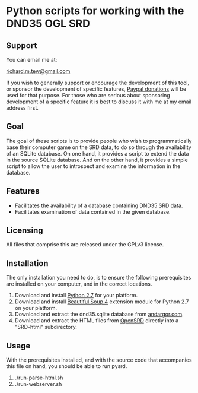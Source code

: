 # Python scripts for working with the DND35 OGL SRD

## Support

You can email me at:

 richard.m.tew@gmail.com

If you wish to generally support or encourage the development of this tool, or sponsor the development of specific features, [Paypal donations](http://disinterest.org/donate.html) will be used for that purpose.  For those who are serious about sponsoring development of a specific feature it is best to discuss it with me at my email address first.

## Goal

The goal of these scripts is to provide people who wish to programmatically base their computer game on the SRD data, to do so through the availability of an SQLite database.  On one hand, it provides a script to extend the data in the source SQLite database.  And on the other hand, it provides a simple script to allow the user to introspect and examine the information in the database.

## Features

* Facilitates the availability of a database containing DND35 SRD data.
* Facilitates examination of data contained in the given database.

## Licensing

All files that comprise this are released under the GPLv3 license.

## Installation

The only installation you need to do, is to ensure the following prerequisites are installed on your computer, and in the correct locations.

1. Download and install [Python 2.7](http://python.org/download/) for your platform.
2. Download and install [Beautiful Soup 4](http://pypi.python.org/pypi/beautifulsoup4/4.1.3) extension module for Python 2.7 on your platform.
3. Download and extract the dnd35.sqlite database from [andargor.com](http://www.andargor.com/).
4. Download and extract the HTML files from [OpenSRD](http://sourceforge.net/projects/opensrd) directly into a "SRD-html" subdirectory.

## Usage

With the prerequisites installed, and with the source code that accompanies this file on hand, you should be able to run pysrd.

1. ./run-parse-html.sh
2. ./run-webserver.sh
